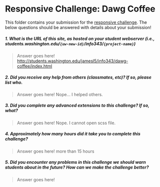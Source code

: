 # Responsive Challenge: Dawg Coffee

This folder contains your submission for the [responsive challenge](http://faculty.washington.edu/mikefree/info343/#/challenges/responsive). The below questions should be answered with details about your submission!

##### 1. What is the URL of this site, as hosted on your student webserver (i.e., students.washington.edu/<code>{uw-new-id}</code>/info343/<code>{project-name}</code>) #####
> Answer goes here!
http://students.washington.edu/jamesl5/info343/dawg-coffee/index.html
##### 2. Did you receive any help from others (classmates, etc)? If so, please list who. #####
> Answer goes here!
Nope... I helped others.
##### 3. Did you complete any advanced extensions to this challenge? If so, what? #####
> Answer goes here!
Nope. I cannot open scss file.
##### 4. Approximately how many hours did it take you to complete this challenge? #####
> Answer goes here!
more than 15 hours
##### 5. Did you encounter any problems in this challenge we should warn students about in the future? How can we make the challenge better? #####
> Answer goes here!
